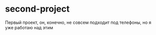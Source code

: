 # second-project
Первый проект, он, конечно, не совсем подходит под телефоны, но я уже работаю над этим
